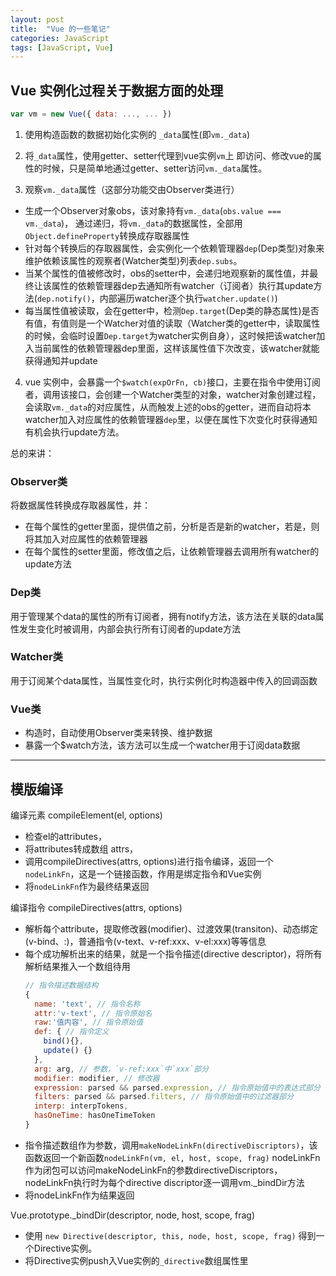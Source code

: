 ```yaml
---
layout: post
title:  "Vue 的一些笔记"
categories: JavaScript
tags: [JavaScript, Vue]
---
```


## Vue 实例化过程关于数据方面的处理

```js
var vm = new Vue({ data: ..., ... })
```

1. 使用构造函数的数据初始化实例的 `_data`属性(即`vm._data`)

2. 将`_data`属性，使用getter、setter代理到vue实例`vm`上
  即访问、修改vue的属性的时候，只是简单地通过getter、setter访问`vm._data`属性。

3. 观察`vm._data`属性（这部分功能交由Observer类进行）
  * 生成一个Observer对象obs，该对象持有`vm._data`(`obs.value === vm._data`)， 通过递归，将`vm._data`的数据属性，全部用`Object.defineProperty`转换成存取器属性
  * 针对每个转换后的存取器属性，会实例化一个依赖管理器`dep`(Dep类型)对象来维护依赖该属性的观察者(Watcher类型)列表`dep.subs`。
  * 当某个属性的值被修改时，obs的setter中，会递归地观察新的属性值，并最终让该属性的依赖管理器dep去通知所有watcher（订阅者）执行其update方法(`dep.notify()`，内部遍历watcher逐个执行`watcher.update()`)
  * 每当属性值被读取，会在getter中，检测`Dep.target`(Dep类的静态属性)是否有值，有值则是一个Watcher对值的读取（Watcher类的getter中，读取属性的时候，会临时设置`Dep.target`为watcher实例自身），这时候把该watcher加入当前属性的依赖管理器dep里面，这样该属性值下次改变，该watcher就能获得通知并update

4. vue 实例中，会暴露一个`$watch(expOrFn, cb)`接口，主要在指令中使用订阅者，调用该接口，会创建一个Watcher类型的对象，watcher对象创建过程，会读取`vm._data`的对应属性，从而触发上述的obs的getter，进而自动将本watcher加入对应属性的依赖管理器`dep`里，以便在属性下次变化时获得通知有机会执行update方法。


总的来讲：

### Observer类
将数据属性转换成存取器属性，并：
  * 在每个属性的getter里面，提供值之前，分析是否是新的watcher，若是，则将其加入对应属性的依赖管理器
  * 在每个属性的setter里面，修改值之后，让依赖管理器去调用所有watcher的update方法

### Dep类
用于管理某个data的属性的所有订阅者，拥有notify方法，该方法在关联的data属性发生变化时被调用，内部会执行所有订阅者的update方法

### Watcher类
用于订阅某个data属性，当属性变化时，执行实例化时构造器中传入的回调函数

### Vue类
* 构造时，自动使用Observer类来转换、维护数据
* 暴露一个$watch方法，该方法可以生成一个watcher用于订阅data数据


---

## 模版编译

编译元素 compileElement(el, options)
  * 检查el的attributes，
  * 将attributes转成数组 attrs，
  * 调用compileDirectives(attrs, options)进行指令编译，返回一个`nodeLinkFn`，这是一个链接函数，作用是绑定指令和Vue实例
  * 将`nodeLinkFn`作为最终结果返回


编译指令 compileDirectives(attrs, options)
  * 解析每个attribute，提取修改器(modifier)、过渡效果(transiton)、动态绑定(v-bind、:)，普通指令(v-text、v-ref:xxx、v-el:xxx)等等信息
  * 每个成功解析出来的结果，就是一个指令描述(directive descriptor)，将所有解析结果推入一个数组待用
    ```js
    // 指令描述数据结构
    {
      name: 'text', // 指令名称
      attr:'v-text', // 指令原始名
      raw:'值内容', // 指令原始值
      def: { // 指令定义
        bind(){},
        update() {}
      },
      arg: arg, // 参数，`v-ref:xxx`中`xxx`部分
      modifier: modifier, // 修改器
      expression: parsed && parsed.expression, // 指令原始值中的表达式部分
      filters: parsed && parsed.filters, // 指令原始值中的过滤器部分
      interp: interpTokens,
      hasOneTime: hasOneTimeToken
    }
    ```
  * 指令描述数组作为参数，调用`makeNodeLinkFn(directiveDiscriptors)`，该函数返回一个新函数`nodeLinkFn(vm, el, host, scope, frag)`
    nodeLinkFn作为闭包可以访问makeNodeLinkFn的参数directiveDiscriptors，nodeLinkFn执行时为每个directive discriptor逐一调用vm._bindDir方法
  * 将nodeLinkFn作为结果返回

Vue.prototype._bindDir(descriptor, node, host, scope, frag)
  * 使用 `new Directive(descriptor, this, node, host, scope, frag)` 得到一个Directive实例。
  * 将Directive实例push入Vue实例的`_directive`数组属性里



